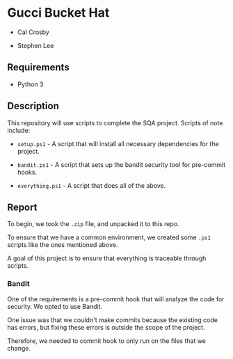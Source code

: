 # Gucci Bucket Hat

- Cal Crosby

- Stephen Lee

## Requirements

- Python 3

## Description

This repository will use scripts to complete the SQA project. Scripts of note include:

- `setup.ps1` - A script that will install all necessary dependencies for the project.

- `bandit.ps1` - A script that sets up the bandit security tool for pre-commit hooks.

- `everything.ps1` - A script that does all of the above.

## Report

To begin, we took the `.zip` file, and unpacked it to this repo.

To ensure that we have a common environment, we created some `.ps1` scripts like the ones mentioned above.

A goal of this project is to ensure that everything is traceable through scripts.

### Bandit

One of the requirements is a pre-commit hook that will analyze the code for security. We opted to use Bandit.

One issue was that we couldn't make commits because the existing code has errors, but fixing these errors is outside the scope of the project.

Therefore, we needed to commit hook to only run on the files that we change.

